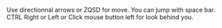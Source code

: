 Use directionnal arrows or ZQSD for move. 
You can jump with space bar.
CTRL Right or Left or Click mouse button left for look behind you.
